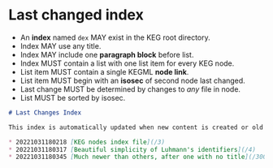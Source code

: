 # Last changed index

* An **index** named `dex` MAY exist in the KEG root directory.
* Index MAY use any title.
* Index MAY include one **paragraph block** before list.
* Index MUST contain a list with one list item for every KEG node.
* List item MUST contain a single KEGML **node link**.
* List item MUST begin with an **isosec** of second node last changed.
* Last change MUST be determined by changes to *any* file in node.
* List MUST be sorted by isosec.

```md
# Last Changes Index

This index is automatically updated when new content is created or old content is updated. The latest changes are always on top. Every KEG content node is included. This list is guaranteed to always be the first and only list so that it can be reliably used to compare to previous cached copies of this KEG site to determine what has been updated.

* 20221031180218 [KEG nodes index file](/3)
* 20221031180317 [Beautiful simplicity of Luhmann's identifiers](/4)
* 20221031180345 [Much newer than others, after one with no title](/300)
```
